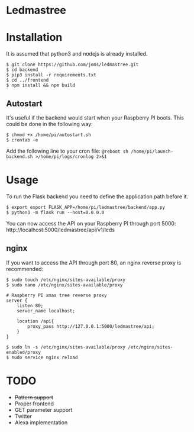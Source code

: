 # Ledmastree


# Installation

It is assumed that python3 and nodejs is already installed.

```
$ git clone https://github.com/joms/ledmastree.git
$ cd backend
$ pip3 install -r requirements.txt
$ cd ../frontend
$ npm install && npm build
```

## Autostart

It's useful if the backend would start when your Raspberry PI boots. This could be done in the following way:

```
$ chmod +x /home/pi/autostart.sh
$ crontab -e
```

Add the following line to your cron file: `@reboot sh /home/pi/launch-backend.sh >/home/pi/logs/cronlog 2>&1`

# Usage

To run the Flask backend you need to define the application path before it.

```
$ export export FLASK_APP=/home/pi/ledmastree/backend/app.py
$ python3 -m flask run --host=0.0.0.0
```

You can now access the API on your Raspberry PI through port 5000: http://localhost:5000/ledmastree/api/v1/leds

## nginx

If you want to access the API through port 80, an nginx reverse proxy is recommended:

```
$ sudo touch /etc/nginx/sites-available/proxy
$ sudo nano /etc/nginx/sites-available/proxy

# Raspberry PI xmas tree reverse proxy
server {
    listen 80;
    server_name localhost;

    location /api{
        proxy_pass http://127.0.0.1:5000/ledmastree/api;
    }
}

$ sudo ln -s /etc/nginx/sites-available/proxy /etc/nginx/sites-enabled/proxy
$ sudo service nginx reload
```

# TODO

- ~~Pattern support~~
- Proper frontend
- GET parameter support
- Twitter
- Alexa implementation